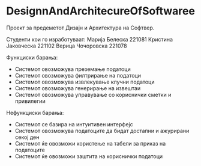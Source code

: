# DesignnAndArchitecureOfSoftwaree
Проект за предеметот Дизајн и Архитектура на Софтвер.

Студенти кои го изработуваат:
Марија Белеска 221081
Кристина Јаковческа 221102
Верица Чочоровска 221078


Функциски барања:
- Системот овозможува преземање податоци
- Системот овозможува филтрирање на податоци
- Системот овозможува извлекување клучни податоци
- Системот овозможува генерирање на извештаи
- Системот овозможува управување со кориснички сметки и привилегии

Нефункциски барања:
- Системот се базира на интуитивен интерфејс
- Системот овозможува податоците да бидат достапни и ажурирани секој ден
- Системот ќе овозможи користење на табели за приказ на податоците
- Системот ќе овозможи заштита на кориснички податоци

